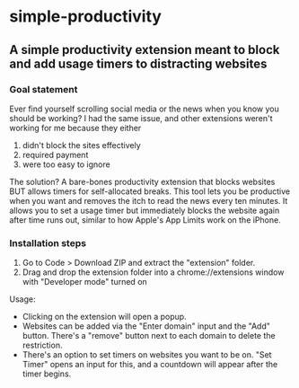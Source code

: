 # simple-productivity
## A simple productivity extension meant to block and add usage timers to distracting websites

### Goal statement

Ever find yourself scrolling social media or the news when you know you should be working? 
I had the same issue, and other extensions weren't working for me because they either 
1) didn't block the sites effectively
2) required payment
3) were too easy to ignore

The solution? A bare-bones productivity extension that blocks websites BUT allows timers for self-allocated breaks. 
This tool lets you be productive when you want and removes the itch to read the news every ten minutes. It allows you to set a usage timer but immediately blocks the website again after time runs out, similar to how Apple's App Limits work on the iPhone.

### Installation steps

1) Go to Code > Download ZIP and extract the "extension" folder.
2) Drag and drop the extension folder into a chrome://extensions window with "Developer mode" turned on

Usage:
- Clicking on the extension will open a popup.
- Websites can be added via the "Enter domain" input and the "Add" button. There's a "remove" button next to each domain to delete the restriction.
- There's an option to set timers on websites you want to be on. "Set Timer" opens an input for this, and a countdown will appear after the timer begins.

  
